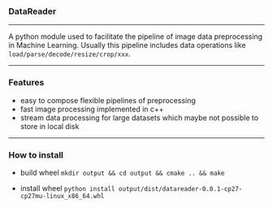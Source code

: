 
### DataReader
---
A python module used to facilitate the pipeline of image data preprocessing in Machine Learning.
Usually this pipeline includes data operations like `load/parse/decode/resize/crop/xxx`.

---

### Features
  * easy to compose flexible pipelines of preprocessing
  * fast image processing implemented in c++
  * stream data processing for large datasets which maybe not possible to store in local disk

---
### How to install

  * build wheel
    `mkdir output && cd output && cmake .. && make`

  * install wheel
    `python install output/dist/datareader-0.0.1-cp27-cp27mu-linux_x86_64.whl`
